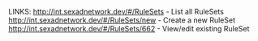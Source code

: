 LINKS:
http://int.sexadnetwork.dev/#/RuleSets     - List all RuleSets
http://int.sexadnetwork.dev/#/RuleSets/new - Create a new RuleSet
http://int.sexadnetwork.dev/#/RuleSets/662 - View/edit existing RuleSet